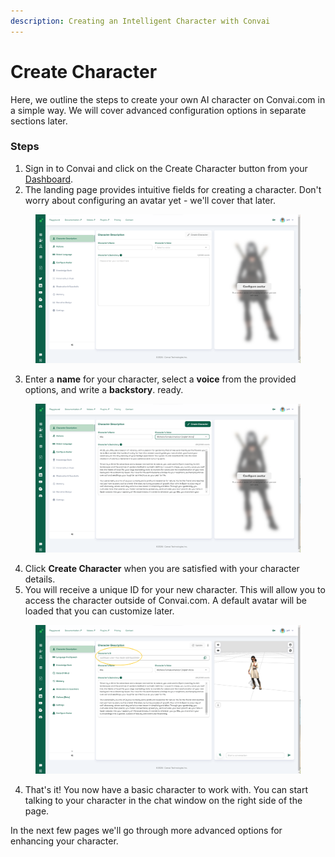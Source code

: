 ```yaml
---
description: Creating an Intelligent Character with Convai
---
```


# Create Character

Here, we outline the steps to create your own AI character on Convai.com in a simple way. We will cover advanced configuration options in separate sections later.

### Steps

1. Sign in to Convai and click on the Create Character button from your [Dashboard](https://convai.com/pipeline/dashboard).
2. The landing page provides intuitive fields for creating a character. Don't worry about configuring an avatar yet - we'll cover that later.

<figure><img src="../../.gitbook/assets/new-chars-0.png" alt=""><figcaption></figcaption></figure>

3. Enter a **name** for your character, select a **voice** from the provided options, and write a **backstory**.  ready.&#x20;

<figure><img src="../../.gitbook/assets/new-chars-1.png" alt=""><figcaption></figcaption></figure>

4. Click **Create Character** when you are satisfied with your character details.
5. You will receive a unique ID for your new character. This will allow you to access the character outside of Convai.com. A default avatar will be loaded that you can customize later.

<figure><img src="../../.gitbook/assets/new-chars-3.png" alt=""><figcaption></figcaption></figure>

4. That's it! You now have a basic character to work with. You can start talking to your character in the chat window on the right side of the page.

In the next few pages we'll go through more advanced options for enhancing your character.
